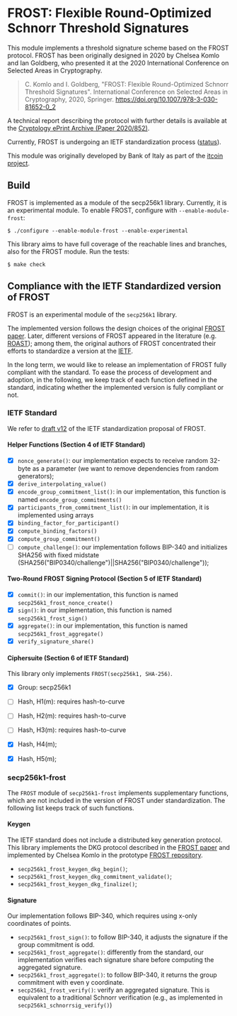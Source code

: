 # FROST: Flexible Round-Optimized Schnorr Threshold Signatures

This module implements a threshold signature scheme based on the FROST protocol.
FROST has been originally designed in 2020 by Chelsea Komlo and Ian Goldberg, who presented it at
the 2020 International Conference on Selected Areas in Cryptography.

> C. Komlo and I. Goldberg, "FROST: Flexible Round-Optimized Schnorr Threshold Signatures".
> International Conference on Selected Areas in Cryptography, 2020, Springer.
> https://doi.org/10.1007/978-3-030-81652-0_2

A technical report describing the protocol with further details is available at
the [Cryptology ePrint Archive (Paper 2020/852)](https://eprint.iacr.org/2020/852).

Currently, FROST is undergoing an IETF standardization process ([status](https://datatracker.ietf.org/doc/draft-irtf-cfrg-frost/)).

This module was originally developed by Bank of Italy as part of the [itcoin project](https://bancaditalia.github.io/itcoin/).

## Build

FROST is implemented as a module of the secp256k1 library. Currently, it is an experimental module.
To enable FROST, configure with `--enable-module-frost`:

    $ ./configure --enable-module-frost --enable-experimental

This library aims to have full coverage of the reachable lines and branches, also for the FROST module.
Run the tests:

    $ make check

## Compliance with the IETF Standardized version of FROST

FROST is an experimental module of the `secp256k1` library.

The implemented version follows the design choices of the original [FROST paper](https://eprint.iacr.org/2020/852).
Later, different versions of FROST appeared in the literature (e.g. [ROAST](https://eprint.iacr.org/2022/550)); among them, the original authors of FROST concentrated their efforts to standardize a version at the [IETF](https://datatracker.ietf.org/doc/draft-irtf-cfrg-frost/).

In the long term, we would like to release an implementation of FROST fully compliant with the standard. To ease the process of development and adoption, in the following, we keep track of each function defined in the standard, indicating whether the implemented version is fully compliant or not.

### IETF Standard

We refer to [draft v12](https://www.ietf.org/archive/id/draft-irtf-cfrg-frost-12.html) of the IETF standardization proposal of FROST.

#### Helper Functions (Section 4 of IETF Standard)

- [x] `nonce_generate()`: our implementation expects to receive random 32-byte as a parameter (we want to remove dependencies from random generators);
- [x] `derive_interpolating_value()`
- [x] `encode_group_commitment_list()`: in our implementation, this function is named `encode_group_commitments()`
- [x] `participants_from_commitment_list()`: in our implementation, it is implemented using arrays
- [x] `binding_factor_for_participant()`
- [x] `compute_binding_factors()`
- [x] `compute_group_commitment()`
- [ ] `compute_challenge()`: our implementation follows BIP-340 and initializes SHA256 with fixed midstate (SHA256("BIP0340/challenge")||SHA256("BIP0340/challenge"));

#### Two-Round FROST Signing Protocol (Section 5 of IETF Standard)

- [x] `commit()`: in our implementation, this function is named `secp256k1_frost_nonce_create()`
- [x] `sign()`: in our implementation, this function is named `secp256k1_frost_sign()`
- [x] `aggregate()`: in our implementation, this function is named `secp256k1_frost_aggregate()`
- [x] `verify_signature_share()`

#### Ciphersuite (Section 6 of IETF Standard)

This library only implements `FROST(secp256k1, SHA-256)`.
- [x] Group: secp256k1
- [ ] Hash, H1(m): requires hash-to-curve
- [ ] Hash, H2(m): requires hash-to-curve
- [ ] Hash, H3(m): requires hash-to-curve
- [x] Hash, H4(m);
- [x] Hash, H5(m);


### secp256k1-frost

The `FROST` module of `secp256k1-frost` implements supplementary functions, which are not included in the version of FROST under standardization.
The following list keeps track of such functions.

#### Keygen

The IETF standard does not include a distributed key generation protocol.
This library implements the DKG protocol described in the [FROST paper](https://eprint.iacr.org/2020/852) and implemented
by Chelsea Komlo in the prototype [FROST repository](https://git.uwaterloo.ca/ckomlo/frost/).

- `secp256k1_frost_keygen_dkg_begin()`;
- `secp256k1_frost_keygen_dkg_commitment_validate()`;
- `secp256k1_frost_keygen_dkg_finalize()`;

#### Signature

Our implementation follows BIP-340, which requires using x-only coordinates of points.

- `secp256k1_frost_sign()`: to follow BIP-340, it adjusts the signature if the group commitment is odd.
- `secp256k1_frost_aggregate()`: differently from the standard, our implementation verifies each signature share before computing the aggregated signature.
- `secp256k1_frost_aggregate()`: to follow BIP-340, it returns the group commitment with even y coordinate.
- `secp256k1_frost_verify()`: verify an aggregated signature. This is equivalent to a traditional Schnorr verification (e.g., as implemented in `secp256k1_schnorrsig_verify()`)
